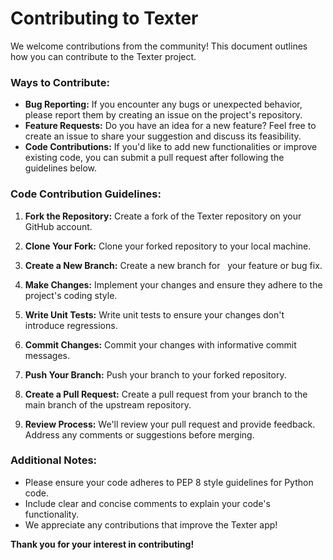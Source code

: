 # Contributing to Texter

We welcome contributions from the community! This document outlines how you can contribute to the Texter project.

### Ways to Contribute:

* **Bug Reporting:** If you encounter any bugs or unexpected behavior, please report them by creating an issue on the project's repository.
* **Feature Requests:** Do you have an idea for a new feature? Feel free to create an issue to share your suggestion and discuss its feasibility.
* **Code Contributions:** If you'd like to add new functionalities or improve existing code, you can submit a pull request after following the guidelines below.

### Code Contribution Guidelines:

1. **Fork the Repository:** Create a fork of the Texter repository on your GitHub account.
2. **Clone Your Fork:** Clone your forked repository to your local machine.
3. **Create a New Branch:** Create a new branch for   
 your feature or bug fix.
4. **Make Changes:** Implement your changes and ensure they adhere to the project's coding style.
5. **Write Unit Tests:** Write unit tests to ensure your changes don't introduce regressions.
6. **Commit Changes:** Commit your changes with informative commit messages.
7. **Push Your Branch:** Push your branch to your forked repository.
8. **Create a Pull Request:** Create a pull request from your branch to the main branch of the upstream repository.   

9. **Review Process:** We'll review your pull request and provide feedback. Address any comments or suggestions before merging.

### Additional Notes:

* Please ensure your code adheres to PEP 8 style guidelines for Python code.
* Include clear and concise comments to explain your code's functionality.
* We appreciate any contributions that improve the Texter app!


**Thank you for your interest in contributing!**
